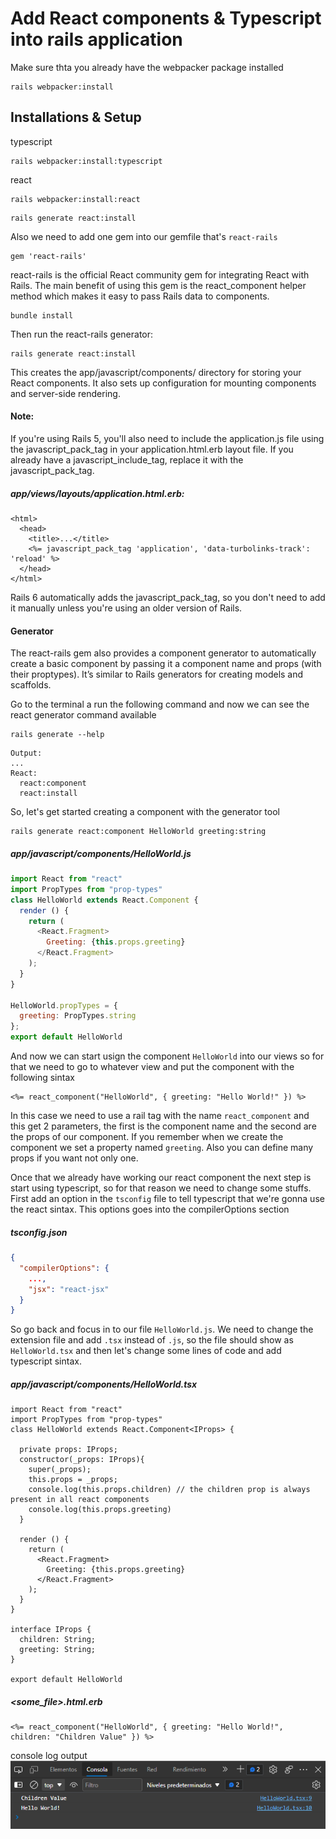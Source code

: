 # Add React components & Typescript into rails application
Make sure thta you already have the webpacker package installed
```console
rails webpacker:install
```
## Installations & Setup
typescript
```console
rails webpacker:install:typescript
```
react
```console
rails webpacker:install:react
```
```console
rails generate react:install
```

Also we need to add one gem into our gemfile that's `react-rails`
```gemfile
gem 'react-rails'
```
react-rails is the official React community gem for integrating React with Rails. The main benefit of using this gem is the react_component helper method which makes it easy to pass Rails data to components.
```console
bundle install
```
Then run the react-rails generator:
```console
rails generate react:install
```
This creates the app/javascript/components/ directory for storing your React components. It also sets up configuration for mounting components and server-side rendering.
#### Note:
If you're using Rails 5, you'll also need to include the application.js file using the javascript_pack_tag in your application.html.erb layout file. If you already have a javascript_include_tag, replace it with the javascript_pack_tag.

##### _app/views/layouts/application.html.erb:_
```erb
<html>
  <head>
    <title>...</title>
    <%= javascript_pack_tag 'application', 'data-turbolinks-track': 'reload' %>
  </head>
</html>
```
Rails 6 automatically adds the javascript_pack_tag, so you don't need to add it manually unless you're using an older version of Rails.

#### Generator

The react-rails gem also provides a component generator to automatically create a basic component by passing it a component name and props (with their proptypes). It’s similar to Rails generators for creating models and scaffolds.

Go to the terminal a run the following command and now we can see the react generator command available
```console
rails generate --help
```
```console
Output:
...
React:
  react:component
  react:install
```
So, let's get started creating a component with the generator tool
```console
rails generate react:component HelloWorld greeting:string
```

##### _app/javascript/components/HelloWorld.js_
```js
import React from "react"
import PropTypes from "prop-types"
class HelloWorld extends React.Component {
  render () {
    return (
      <React.Fragment>
        Greeting: {this.props.greeting}
      </React.Fragment>
    );
  }
}

HelloWorld.propTypes = {
  greeting: PropTypes.string
};
export default HelloWorld
```
And now we can start usign the component `HelloWorld` into our views so for that we need to go to whatever view and put the component with the following sintax
```erb
<%= react_component("HelloWorld", { greeting: "Hello World!" }) %>
```
In this case we need to use a rail tag with the name `react_component` and this get 2 parameters, the first is the component name and the second are the props of our component. If you remember when we create the component we set a property named `greeting`. Also you can define many props if you want not only one.

Once that we already have working our react component the next step is start using typescript, so for that reason we need to change some stuffs.
First add an option in the `tsconfig` file to tell typescript that we're gonna use the react sintax. This options goes into the compilerOptions section

##### _tsconfig.json_
```json
{
  "compilerOptions": {
    ...,
    "jsx": "react-jsx"
  }
}
```

So go back and focus in to our file `HelloWorld.js`.
We need to change the extension file and add `.tsx` instead of `.js`, so the file should show as `HelloWorld.tsx` and then let's change some lines of code and add typescript sintax.

##### _app/javascript/components/HelloWorld.tsx_
```tsx
import React from "react"
import PropTypes from "prop-types"
class HelloWorld extends React.Component<IProps> {

  private props: IProps;
  constructor(_props: IProps){
    super(_props);
    this.props = _props;
    console.log(this.props.children) // the children prop is always present in all react components
    console.log(this.props.greeting)
  }

  render () {
    return (
      <React.Fragment>
        Greeting: {this.props.greeting}
      </React.Fragment>
    );
  }
}

interface IProps {
  children: String;
  greeting: String;
}

export default HelloWorld
```
##### _<some_file>.html.erb_
```erb
<%= react_component("HelloWorld", { greeting: "Hello World!", children: "Children Value" }) %>
```

console log output
![hello-world-react](./app/assets/images/readme/HelloWorld.log.png)